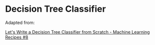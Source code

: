 # Decision Tree Classifier

Adapted from:

[Let's Write a Decision Tree Classifier from Scratch - Machine Learning Recipes #8](https://www.youtube.com/watch?v=LDRbO9a6XPU)